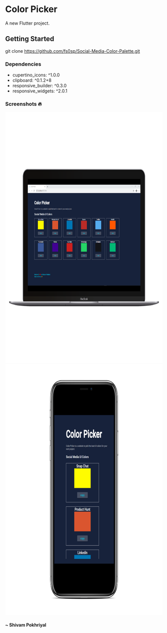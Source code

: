 # Color Picker

A new Flutter project.

## Getting Started

git clone https://github.com/fs0sp/Social-Media-Color-Palette.git


### Dependencies

<ul>
    <li>cupertino_icons: ^1.0.0 </li>
    <li>clipboard: ^0.1.2+8 </li>
    <li>responsive_builder: ^0.3.0 </li>
    <li>responsive_widgets: ^2.0.1 </li>
</ul>

### Screenshots :fire:

<img height="800" width="1000" src="screenshots/view_desktop.png"> <br>
<img height="800" width="600" src="screenshots/view_mobile.png">


#### ~ Shivam Pokhriyal